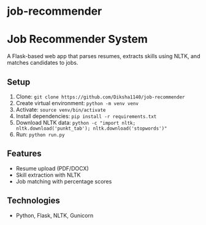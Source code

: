 # job-recommender
# Job Recommender System

A Flask-based web app that parses resumes, extracts skills using NLTK, and matches candidates to jobs.

## Setup
1. Clone: `git clone https://github.com/Diksha1140/job-recommender`
2. Create virtual environment: `python -m venv venv`
3. Activate: `source venv/bin/activate`
4. Install dependencies: `pip install -r requirements.txt`
5. Download NLTK data: `python -c "import nltk; nltk.download('punkt_tab'); nltk.download('stopwords')"`
6. Run: `python run.py`

## Features
- Resume upload (PDF/DOCX)
- Skill extraction with NLTK
- Job matching with percentage scores

## Technologies
- Python, Flask, NLTK, Gunicorn

